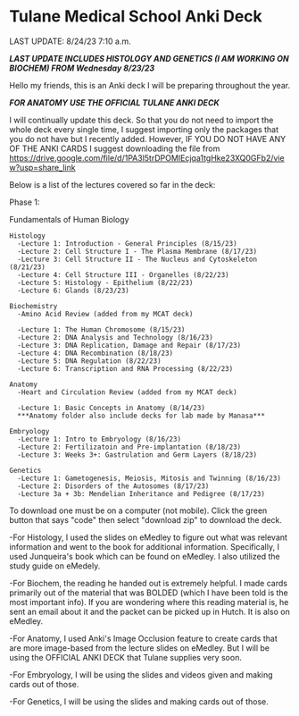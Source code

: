 # Tulane Medical School Anki Deck

LAST UPDATE: 8/24/23 7:10 a.m.

***LAST UPDATE INCLUDES HISTOLOGY AND GENETICS (I AM WORKING ON BIOCHEM) FROM Wednesday 8/23/23*** 

Hello my friends, this is an Anki deck I will be preparing throughout the year.

***FOR ANATOMY USE THE OFFICIAL TULANE ANKI DECK***

I will continually update this deck. So that you do not need to import the whole deck every single time, I suggest importing only the packages that you do not have but I recently added. However, IF YOU DO NOT HAVE ANY OF THE ANKI CARDS I suggest downloading the file from https://drive.google.com/file/d/1PA3l5trDPOMIEcjqa1tgHke23XQ0GFb2/view?usp=share_link

 Below is a list of the lectures covered so far in the deck:

Phase 1:

  Fundamentals of Human Biology

    Histology
      -Lecture 1: Introduction - General Principles (8/15/23)
      -Lecture 2: Cell Structure I - The Plasma Membrane (8/17/23)
      -Lecture 3: Cell Structure II - The Nucleus and Cytoskeleton (8/21/23)
      -Lecture 4: Cell Structure III - Organelles (8/22/23)
      -Lecture 5: Histology - Epithelium (8/22/23)
      -Lecture 6: Glands (8/23/23)

    Biochemistry
      -Amino Acid Review (added from my MCAT deck)

      -Lecture 1: The Human Chromosome (8/15/23)
      -Lecture 2: DNA Analysis and Technology (8/16/23)
      -Lecture 3: DNA Replication, Damage and Repair (8/17/23)
      -Lecture 4: DNA Recombination (8/18/23)
      -Lecture 5: DNA Regulation (8/22/23)
      -Lecture 6: Transcription and RNA Processing (8/22/23)

    Anatomy
      -Heart and Circulation Review (added from my MCAT deck)

      -Lecture 1: Basic Concepts in Anatomy (8/14/23)
      ***Anatomy folder also include decks for lab made by Manasa***

    Embryology
      -Lecture 1: Intro to Embryology (8/16/23)
      -Lecture 2: Fertilizatoin and Pre-implantation (8/18/23)
      -Lecture 3: Weeks 3+: Gastrulation and Germ Layers (8/18/23)

    Genetics
      -Lecture 1: Gametogenesis, Meiosis, Mitosis and Twinning (8/16/23)
      -Lecture 2: Disorders of the Autosomes (8/17/23)
      -Lecture 3a + 3b: Mendelian Inheritance and Pedigree (8/17/23)

To download one must be on a computer (not mobile). Click the green button that says "code" then select "download zip" to download the deck.

-For Histology, I used the slides on eMedley to figure out what was relevant information and went to the book for additional information. Specifically, I used Junqueira's book which can be found on eMedley. I also utilized the study guide on eMedely.


-For Biochem, the reading he handed out is extremely helpful. I made cards primarily out of the material that was BOLDED (which I have been told is the most important info). If you are wondering where this reading material is, he sent an email about it and the packet can be picked up in Hutch. It is also on eMedley.


-For Anatomy, I used Anki's Image Occlusion feature to create cards that are more image-based from the lecture slides on eMedley. But I will be using the OFFICIAL ANKI DECK that Tulane supplies very soon.

-For Embryology, I will be using the slides and videos given and making cards out of those.

-For Genetics, I will be using the slides and making cards out of those.